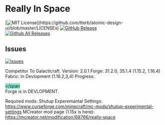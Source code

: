 # Really In Space

[![MIT License](https://img.shields.io/apm/l/atomic-design-ui.svg?)](https://github.com/tterb/atomic-design-ui/blob/master/LICENSEs)
[![GitHub Release](https://img.shields.io/github/release/tterb/PlayMusic.svg?style=flat)]()  
[![Github All Releases](https://img.shields.io/github/downloads/atom/atom/total.svg?style=flat)]()  
## Issues
[![Issues](https://img.shields.io/github/issues-raw/tterb/PlayMusic.svg?maxAge=25000)](https://github.com/ApposModding/rismod/issues)  







Competitor To Galacticraft. 
Version: 2.0.1
Forge: 31.2.0, 35.1.4 (1.15.2, 1.16.4)
Fabric: In Devlopment (1.16.2,3,4) Progress: <div class="progressbar" role="progressbar" aria-valuenow="56" aria-valuemin="0" aria-valuemax="100"><span style="width: 1%; background-color: rgba(1, 203, 152, 0.5);"></span     </div>
Forge is in DEVLOPMENT.
  
  Required mods: Shutup Experemantal Settings: https://www.curseforge.com/minecraft/mc-mods/shutup-experimental-settings
  MCreator mod page (1.15x is here): https://mcreator.net/modification/68766/really-space

